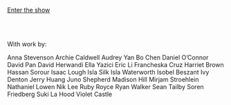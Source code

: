 
<a href="https://tewahi.com">Enter the show</a>

<br><br>

With work by: 

Anna Stevenson
Archie Caldwell
Audrey Yan
Bo Chen
Daniel O’Connor
David Pan
David Herwandi
Ella Yazici
Eric Li
Francheska Cruz
Harriet Brown
Hassan Sorour
Isaac Lough
Isla Silk
Isla Waterworth
Isobel Beszant
Ivy Denton
Jerry Huang
Juno Shepherd
Madison Hill
Mirjam Stroehlein
Nathaniel Lowen
Nik Lee
Ruby Royce
Ryan Walker
Sean Tailby
Soren Friedberg
Suki La Hood
Violet Castle